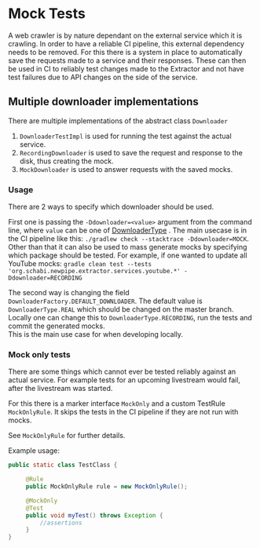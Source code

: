 # Mock Tests

A web crawler is by nature dependant on the external service which it is crawling.
In order to have a reliable CI pipeline, this external dependency needs to be removed.
For this there is a system in place to automatically save the requests made to a service and their responses.
These can then be used in CI to reliably test changes made to the Extractor and not have test failures due to API changes on the side of the service.

## Multiple downloader implementations

There are multiple implementations of the abstract class `Downloader`

1. `DownloaderTestImpl` is used for running the test against the actual service.
2. `RecordingDownloader` is used to save the request and response to the disk, thus creating the mock.
3. `MockDownloader` is used to answer requests with the saved mocks.

### Usage

There are 2 ways to specify which downloader should be used.

First one is passing the `-Ddownloader=<value>` argument from the command line, where `value` can be one of
[DownloaderType](https://github.com/TeamNewPipe/NewPipeExtractor/blob/dev/extractor/src/test/java/org/schabi/newpipe/downloader/DownloaderType.java)
. The main usecase is in the CI pipeline like this: `./gradlew check --stacktrace -Ddownloader=MOCK`.  
Other than that it can also be used to mass generate mocks by specifying which package should be tested. For example, if
one wanted to update all YouTube mocks:
`gradle clean test --tests 'org.schabi.newpipe.extractor.services.youtube.*' -Ddownloader=RECORDING`

The second way is changing the field `DownloaderFactory.DEFAULT_DOWNLOADER`.
The default value is `DownloaderType.REAL` which should be changed on the master branch.
Locally one can change this to `DownloaderType.RECORDING`, run the tests and commit
the generated mocks.  
This is the main use case for when developing locally.

### Mock only tests

There are some things which cannot ever be tested reliably against an actual service.
For example tests for an upcoming livestream would fail, after the livestream was started.

For this there is a marker interface `MockOnly` and a custom TestRule `MockOnlyRule`.
It skips the tests in the CI pipeline if they are not run with mocks.

See `MockOnlyRule` for further details.

Example usage:

``` java
public static class TestClass {

     @Rule
     public MockOnlyRule rule = new MockOnlyRule();

     @MockOnly
     @Test
     public void myTest() throws Exception {
         //assertions
     }
}
```